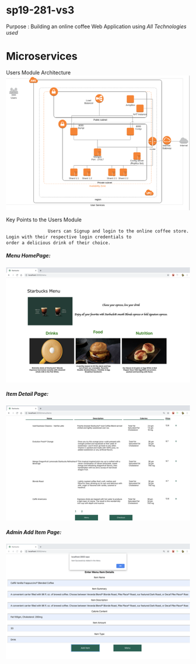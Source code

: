 # sp19-281-vs3
Purpose : Building an online coffee Web Application using *All Technologies used*

          
# Microservices 
Users Module Architecture
![Users Architecture](https://github.com/nguyensjsu/sp19-281-vs3/blob/master/Screenshots/UsersArchitecture.png)

Key Points to the Users Module
                    
                    Users can Signup and login to the online coffee store. Login with their respective login credentials to                         order a delicious drink of their choice. 


##### Menu HomePage:

![menu](Screenshots/MenuPage.png)

##### Item Detail Page:

![menu](Screenshots/ItemDetailPage.png)

##### Admin Add Item Page:

![menu](Screenshots/AddItemAdmin.png)
